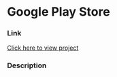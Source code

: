 # Google Play Store

### Link

[Click here to view project](google_pay_store.ipynb)

### Description


